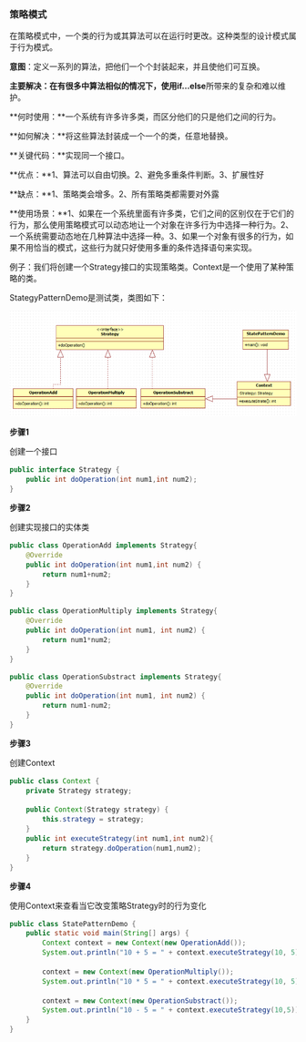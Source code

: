 ### **策略模式**

在策略模式中，一个类的行为或其算法可以在运行时更改。这种类型的设计模式属于行为模式。

**意图**：定义一系列的算法，把他们一个个封装起来，并且使他们可互换。

**主要解决：**在有很多中算法相似的情况下，使用**if...else**所带来的复杂和难以维护。

**何时使用：**一个系统有许多许多类，而区分他们的只是他们之间的行为。

**如何解决：**将这些算法封装成一个一个的类，任意地替换。

**关键代码：**实现同一个接口。

**优点：**1、算法可以自由切换。2、避免多重条件判断。3、扩展性好

**缺点：**1、策略类会增多。2、所有策略类都需要对外露

**使用场景：**1、如果在一个系统里面有许多类，它们之间的区别仅在于它们的行为，那么使用策略模式可以动态地让一个对象在许多行为中选择一种行为。2、一个系统需要动态地在几种算法中选择一种。3、如果一个对象有很多的行为，如果不用恰当的模式，这些行为就只好使用多重的条件选择语句来实现。

例子：我们将创建一个Strategy接口的实现策略类。Context是一个使用了某种策略的类。

StategyPatternDemo是测试类，类图如下：

![](策略模式.assets/image-0101.png)

**步骤1**

创建一个接口

```Java
public interface Strategy {
    public int doOperation(int num1,int num2);
}
```

**步骤2**

创建实现接口的实体类

```java
public class OperationAdd implements Strategy{
    @Override
    public int doOperation(int num1,int num2) {
        return num1+num2;
    }
}
```

```java
public class OperationMultiply implements Strategy{
    @Override
    public int doOperation(int num1, int num2) {
        return num1*num2;
    }
}
```

```java
public class OperationSubstract implements Strategy{
    @Override
    public int doOperation(int num1, int num2) {
        return num1-num2;
    }
}
```

**步骤3**

创建Context

```java
public class Context {
    private Strategy strategy;

    public Context(Strategy strategy) {
        this.strategy = strategy;
    }
    public int executeStrategy(int num1,int num2){
        return strategy.doOperation(num1,num2);
    }
}
```

**步骤4**

使用Context来查看当它改变策略Strategy时的行为变化

```java
public class StatePatternDemo {
    public static void main(String[] args) {
        Context context = new Context(new OperationAdd());
        System.out.println("10 + 5 = " + context.executeStrategy(10, 5));

        context = new Context(new OperationMultiply());
        System.out.println("10 * 5 = " + context.executeStrategy(10, 5));

        context = new Context(new OperationSubstract());
        System.out.println("10 - 5 = " + context.executeStrategy(10,5));
    }
}
```

